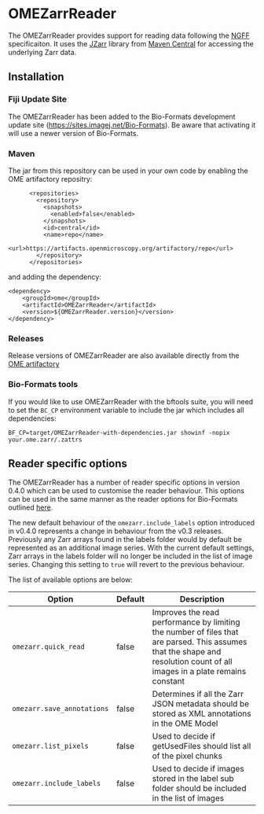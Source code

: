 # OMEZarrReader

The OMEZarrReader provides support for reading data following the [NGFF](https://ngff.openmicroscopy.org/)
specificaiton. It uses the [JZarr](https://github.com/zarr-developers/jzarr) library from [Maven Central](https://central.sonatype.com/artifact/dev.zarr/jzarr/) for accessing the underlying Zarr data.

## Installation

### Fiji Update Site

The OMEZarrReader has been added to the Bio-Formats development update site
(https://sites.imagej.net/Bio-Formats). Be aware that activating it will use
a newer version of Bio-Formats.

### Maven

The jar from this repository can be used in your own code by enabling the OME artifactory repositry:

```
      <repositories>
        <repository>
          <snapshots>
            <enabled>false</enabled>
          </snapshots>
          <id>central</id>
          <name>repo</name>
          <url>https://artifacts.openmicroscopy.org/artifactory/repo</url>
        </repository>
      </repositories>
```
and adding the dependency:
```
<dependency>
    <groupId>ome</groupId>
    <artifactId>OMEZarrReader</artifactId>
    <version>${OMEZarrReader.version}</version>
</dependency>
```

### Releases

Release versions of OMEZarrReader are also available directly from the [OME artifactory](https://artifacts.openmicroscopy.org/artifactory/webapp/browserepo.html?0&pathId=ome.releases:ome/OMEZarrReader)

### Bio-Formats tools

If you would like to use OMEZarrReader with the bftools suite, you will need to set the `BC_CP`
environment variable to include the jar which includes all dependencies:

```
BF_CP=target/OMEZarrReader-with-dependencies.jar showinf -nopix your.ome.zarr/.zattrs
```

## Reader specific options

The OMEZarrReader has a number of reader specific options in version 0.4.0 which can be used to customise the reader behaviour. This options can be used in the same manner as the reader options for Bio-Formats outlined [here](https://bio-formats.readthedocs.io/en/latest/formats/options.html#usage). 

The new default behaviour of the `omezarr.include_labels` option introduced in v0.4.0 represents a change in behaviour from the v0.3 releases. Previously any Zarr arrays found in the labels folder would by default be represented as an additional image series. With the current default settings, Zarr arrays in the labels folder will no longer be included in the list of image series. Changing this setting to `true` will revert to the previous behaviour.

The list of available options are below:

| Option | Default | Description |
| --- | --- | --- |
| `omezarr.quick_read` | false | Improves the read performance by limiting the number of files that are parsed. This assumes that the shape and resolution count of all images in a plate remains constant  |
| `omezarr.save_annotations` | false | Determines if all the Zarr JSON metadata should be stored as XML annotations in the OME Model |
| `omezarr.list_pixels` | false | Used to decide if getUsedFiles should list all of the pixel chunks |
| `omezarr.include_labels` | false | Used to decide if images stored in the label sub folder should be included in the list of images |
